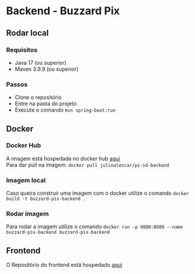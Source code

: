 # Backend - Buzzard Pix

## Rodar local

### Requisitos

- Java 17 (ou superior)
- Maven 3.9.9 (ou superior)

### Passos

- Clone o repositório
- Entre na pasta do projeto
- Execute o comando `mvn spring-boot:run`

## Docker

### Docker Hub

A imagem está hospedada no docker hub [aqui](https://hub.docker.com/r/julioalencar/pi-sd-backend) <br />
Para dar pull na imagem: `docker pull julioalencar/pi-sd-backend`

### Imagem local

Caso queira construir uma imagem com o docker utilize o comando `docker build -t buzzard-pix-backend .`

### Rodar imagem

Para rodar a imagem utilize o comando
`docker run -p 8080:8080 --name buzzard-pix-backend buzzard-pix-backend`

## Frontend

O Repositório do frontend está hospedado [aqui](https://github.com/Riko07br/pi-sd-frontend)
